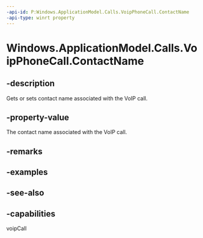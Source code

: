 ```yaml
---
-api-id: P:Windows.ApplicationModel.Calls.VoipPhoneCall.ContactName
-api-type: winrt property
---
```


<!-- Property syntax
public string ContactName { get;  set; }
-->

# Windows.ApplicationModel.Calls.VoipPhoneCall.ContactName

## -description
Gets or sets contact name associated with the VoIP call.

## -property-value
The contact name associated with the VoIP call.

## -remarks

## -examples

## -see-also


## -capabilities
voipCall
